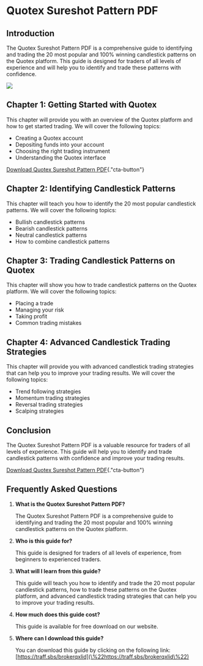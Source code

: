 # Quotex Sureshot Pattern PDF

## Introduction

The Quotex Sureshot Pattern PDF is a comprehensive guide to identifying
and trading the 20 most popular and 100% winning candlestick patterns on
the Quotex platform. This guide is designed for traders of all levels of
experience and will help you to identify and trade these patterns with
confidence.

[![](https://static.quotex.io/files/4_en/300_250.jpg)](https://traff.sbs/brokerqxlid)

## Chapter 1: Getting Started with Quotex

This chapter will provide you with an overview of the Quotex platform
and how to get started trading. We will cover the following topics:

-   Creating a Quotex account
-   Depositing funds into your account
-   Choosing the right trading instrument
-   Understanding the Quotex interface

[Download Quotex Sureshot Pattern
PDF](\%22https://traff.sbs/brokerqxlid\%22){."cta-button"}

## Chapter 2: Identifying Candlestick Patterns

This chapter will teach you how to identify the 20 most popular
candlestick patterns. We will cover the following topics:

-   Bullish candlestick patterns
-   Bearish candlestick patterns
-   Neutral candlestick patterns
-   How to combine candlestick patterns

## Chapter 3: Trading Candlestick Patterns on Quotex

This chapter will show you how to trade candlestick patterns on the
Quotex platform. We will cover the following topics:

-   Placing a trade
-   Managing your risk
-   Taking profit
-   Common trading mistakes

## Chapter 4: Advanced Candlestick Trading Strategies

This chapter will provide you with advanced candlestick trading
strategies that can help you to improve your trading results. We will
cover the following topics:

-   Trend following strategies
-   Momentum trading strategies
-   Reversal trading strategies
-   Scalping strategies

## Conclusion

The Quotex Sureshot Pattern PDF is a valuable resource for traders of
all levels of experience. This guide will help you to identify and trade
candlestick patterns with confidence and improve your trading results.

[Download Quotex Sureshot Pattern
PDF](\%22https://traff.sbs/brokerqxlid\%22){."cta-button"}

## Frequently Asked Questions

1.  **What is the Quotex Sureshot Pattern PDF?**

    The Quotex Sureshot Pattern PDF is a comprehensive guide to
    identifying and trading the 20 most popular and 100% winning
    candlestick patterns on the Quotex platform.

2.  **Who is this guide for?**

    This guide is designed for traders of all levels of experience, from
    beginners to experienced traders.

3.  **What will I learn from this guide?**

    This guide will teach you how to identify and trade the 20 most
    popular candlestick patterns, how to trade these patterns on the
    Quotex platform, and advanced candlestick trading strategies that
    can help you to improve your trading results.

4.  **How much does this guide cost?**

    This guide is available for free download on our website.

5.  **Where can I download this guide?**

    You can download this guide by clicking on the following link:
    [https://traff.sbs/brokerqxlid](\%22https://traff.sbs/brokerqxlid\%22)

